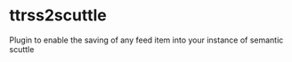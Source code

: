ttrss2scuttle
=============

Plugin to enable the saving of any feed item into your instance of semantic scuttle